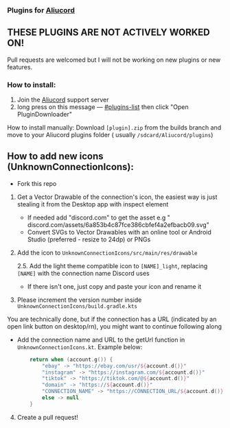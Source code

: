 ### Plugins for [Aliucord](https://github.com/Aliucord)

## THESE PLUGINS ARE NOT ACTIVELY WORKED ON!
Pull requests are welcomed but I will not be working on new plugins or new features.

### How to install:

1) Join the [Aliucord](https://discord.gg/EsNDvBaHVU) support server
2) long press on this message — [#plugins-list](https://discord.com/channels/811255666990907402/811275162715553823/958136372928053339)
   then click "Open PluginDownloader"

How to install manually:
Download `[plugin].zip` from the builds branch and move to your Aliucord plugins folder (
usually `/sdcard/Aliucord/plugins`)

## How to add new icons (UnknownConnectionIcons):

- Fork this repo
1. Get a Vector Drawable of the connection's icon, the easiest way is just stealing it from the
   Desktop app with inspect element
    - If needed add "discord.com" to get the asset e.g "
      discord.com/assets/6a853b4c87fce386cbfef4a2efbacb09.svg"
    - Convert SVGs to Vector Drawables with an online tool or Android Studio (preferred - resize to
      24dp) or PNGs
2. Add the icon to `UnknownConnectionIcons/src/main/res/drawable`
   
   2.5. Add the light theme compatible icon to `[NAME]_light`, replacing `[NAME]` with the
   connection name Discord uses
    - If there isn't one, just copy and paste your icon and rename it

3. Please increment the version number inside `UnknownConnectionIcons/build.gradle.kts`

You are technically done, but if the connection has a URL (indicated by an open link button on
desktop/rn), you might want to continue following along

- Add the connection name and URL to the getUrl function in `UnknownConnectionIcons.kt`. Example
   below:
    ```kotlin
        return when (account.g()) {
            "ebay" -> "https://ebay.com/usr/${account.d()}"
            "instagram" -> "https://instagram.com/${account.d()}"
            "tiktok" -> "https://tiktok.com/@${account.d()}"
            "domain" -> "https://${account.d()}"
            "CONNECTION_NAME" -> "https://CONNECTION_URL/${account.d()}"
            else -> null
        }
   ```

4. Create a pull request!
